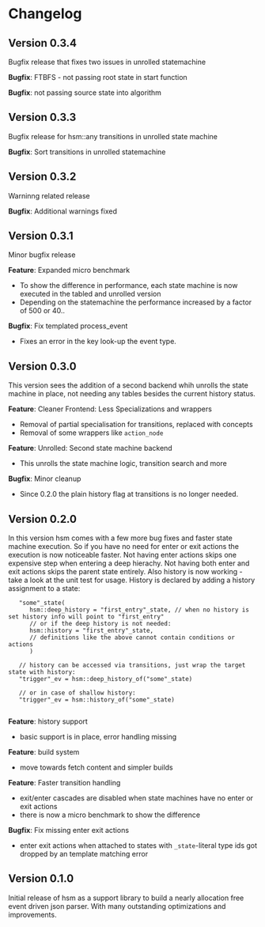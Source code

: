 
# Changelog

## Version 0.3.4
Bugfix release that fixes two issues in unrolled statemachine

**Bugfix**: FTBFS - not passing root state in start function

**Bugfix**: not passing source state into algorithm

## Version 0.3.3
Bugfix release for hsm::any transitions in unrolled state machine

**Bugfix**: Sort transitions in unrolled statemachine


## Version 0.3.2
Warninng related release

**Bugfix**: Additional warnings fixed

## Version 0.3.1
Minor bugfix release

**Feature**: Expanded micro benchmark
- To show the difference in performance, each state machine is now executed in the tabled and unrolled version
- Depending on the statemachine the performance increased by a factor of 500 or 40..

**Bugfix**: Fix templated process_event
- Fixes an error in the key look-up the event type.


## Version 0.3.0
This version sees the addition of a second backend whih unrolls the state machine
in place, not needing any tables besides the current history status.

**Feature**: Cleaner Frontend: Less Specializations and wrappers
- Removal of partial specialisation for transitions, replaced with concepts
- Removal of some wrappers like `action_node`
  
**Feature**: Unrolled: Second state machine backend 
- This unrolls the state machine logic, transition search and more 

**Bugfix**: Minor cleanup
- Since 0.2.0 the plain history flag at transitions is no longer needed.


## Version 0.2.0
In this version hsm comes with a few more bug fixes and faster state machine execution.
So if you have no need for enter or exit actions the execution is now noticeable faster.
Not having enter actions skips one expensive step when entering a deep hierachy.
Not having both enter and exit actions skips the parent state entirely.
Also history is now working - take a look at the unit test for usage. History
is declared by adding a history assignment to a state:
```
   "some"_state(
      hsm::deep_history = "first_entry"_state, // when no history is set history info will point to "first_entry"
      // or if the deep history is not needed:
      hsm::history = "first_entry"_state,
      // definitions like the above cannot contain conditions or actions
      )
      
   // history can be accessed via transitions, just wrap the target state with history:
   "trigger"_ev = hsm::deep_history_of("some"_state)
   
   // or in case of shallow history:
   "trigger"_ev = hsm::history_of("some"_state)
   
```

**Feature**: history support
- basic support is in place, error handling missing

**Feature**: build system
- move towards fetch content and simpler builds

**Feature**: Faster transition handling
- exit/enter cascades are disabled when state machines have no enter or exit actions
- there is now a micro benchmark to show the difference

**Bugfix**: Fix missing enter exit actions
- enter exit actions when attached to states with `_state`-literal type ids got dropped by an template matching error

## Version 0.1.0

Initial release of hsm as a support library to build a nearly allocation free event driven json parser.
With many outstanding optimizations and improvements.
